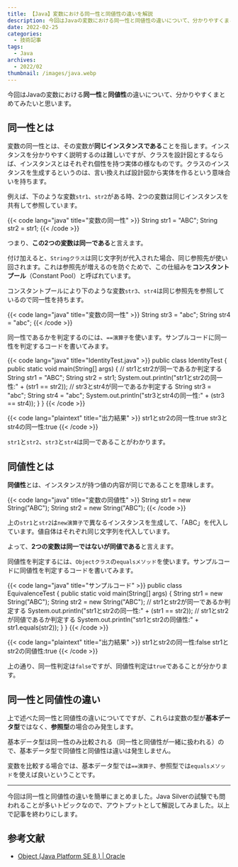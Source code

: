 ```yaml
---
title: 【Java】変数における同一性と同値性の違いを解説
description: 今回はJavaの変数における同一性と同値性の違いについて、分かりやすくまとめてみたいと思います。
date: 2022-02-25
categories: 
  - 技術記事
tags: 
  - Java
archives: 
  - 2022/02
thumbnail: /images/java.webp
---
```


今回はJavaの変数における**同一性**と**同値性**の違いについて、分かりやすくまとめてみたいと思います。

<!--more-->

## 同一性とは

変数の同一性とは、その変数が**同じインスタンスである**ことを指します。インスタンスを分かりやすく説明するのは難しいですが、クラスを設計図とするならば、インスタンスとはそれぞれ個性を持つ実体の様なものです。クラスのインスタンスを生成するというのは、言い換えれば設計図から実体を作るという意味合いを持ちます。

例えば、下のような変数`str1`、`str2`がある時、2つの変数は同じインスタンスを共有して参照しています。

{{< code lang="java" title="変数の同一性" >}}
String str1 = "ABC";
String str2 = str1;
{{< /code >}}

つまり、**この2つの変数は同一である**と言えます。

付け加えると、`Stringクラス`は同じ文字列が代入された場合、同じ参照先が使い回されます。これは参照先が増えるのを防ぐためで、この仕組みを**コンスタントプール**（Constant Pool）と呼ばれています。

コンスタントプールにより下のような変数`str3`、`str4`は同じ参照先を参照しているので同一性を持ちます。

{{< code lang="java" title="変数の同一性" >}}
String str3 = "abc";
String str4 = "abc";
{{< /code >}}

同一性であるかを判定するのには、`==演算子`を使います。サンプルコードに同一性を判定するコードを書いてみます。

{{< code lang="java" title="IdentityTest.java" >}}
public class IdentityTest {
  public static void main(String[] args) {
    // str1とstr2が同一であるか判定する
    String str1 = "ABC";
    String str2 = str1;
    System.out.println("str1とstr2の同一性:" + (str1 == str2));
    // str3とstr4が同一であるか判定する
    String str3 = "abc";
    String str4 = "abc";
    System.out.println("str3とstr4の同一性:" + (str3 == str4));
  }
}
{{< /code >}}

{{< code lang="plaintext" title="出力結果" >}}
str1とstr2の同一性:true
str3とstr4の同一性:true
{{< /code >}}

`str1`と`str2`、`str3`と`str4`は同一であることがわかります。

## 同値性とは

**同値性**とは、インスタンスが持つ値の内容が同じであることを意味します。

{{< code lang="java" title="変数の同値性" >}}
String str1 = new String("ABC");
String str2 = new String("ABC");
{{< /code >}}

上の`str1`と`str2`は`new演算子`で異なるインスタンスを生成して、「ABC」を代入しています。値自体はそれぞれ同じ文字列を代入しています。

よって、**2つの変数は同一ではないが同値である**と言えます。

同値性を判定するには、`Objectクラス`の`equalsメソッド`を使います。サンプルコードに同値性を判定するコードを書いてみます。

{{< code lang="java" title="サンプルコード" >}}
public class EquivalenceTest {
  public static void main(String[] args) {
    String str1 = new String("ABC");
    String str2 = new String("ABC");
    // str1とstr2が同一であるか判定する
    System.out.println("str1とstr2の同一性:" + (str1 == str2));
    // str1とstr2が同値であるか判定する
    System.out.println("str1とstr2の同値性:" + str1.equals(str2));
  }
}
{{< /code >}}

{{< code lang="plaintext" title="出力結果" >}}
str1とstr2の同一性:false
str1とstr2の同値性:true
{{< /code >}}

上の通り、同一性判定は`false`ですが、同値性判定は`true`であることが分かります。

## 同一性と同値性の違い

上で述べた同一性と同値性の違いについてですが、これらは変数の型が**基本データ型**ではなく、**参照型**の場合のみ発生します。

基本データ型は同一性のみ比較される（同一性と同値性が一緒に扱われる）ので、基本データ型で同値性と同値性は違いは発生しません。

変数を比較する場合では、基本データ型では`==演算子`、参照型では`equalsメソッド`を使えば良いということです。

* * *

今回は同一性と同値性の違いを簡単にまとめました。Java Silverの試験でも問われることが多いトピックなので、アウトプットとして解説してみました。以上で記事を終わりにします。

## 参考文献

* [Object (Java Platform SE 8 ) | Oracle](https://docs.oracle.com/javase/jp/8/docs/api/java/lang/Object.html)